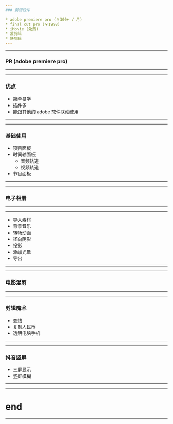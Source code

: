 ```yaml
---
### 剪辑软件

* adobe premiere pro (￥300+ / 月)
* final cut pro (￥1998) 
* iMovie (免费)
* 爱剪辑
* 快剪辑
---
```

---
###  PR (adobe premiere pro)
---
---
### 优点  
* 简单易学
* 插件多
* 能跟其他的 adobe 软件联动使用
---
---
### 基础使用  
* 项目面板
* 时间轴面板
    * 音频轨道
    * 视频轨道
* 节目面板
---
---
### 电子相册
---
---
* 导入素材
* 背景音乐
* 转场动画
* 径向阴影
* 投影
* 添加光晕
* 导出
---

---
### 电影混剪
---

---
### 剪辑魔术  
* 变钱
* 复制人民币
* 透明电脑手机
---

---
### 抖音竖屏  
* 三屏显示
* 竖屏模糊
---

---
# end
---